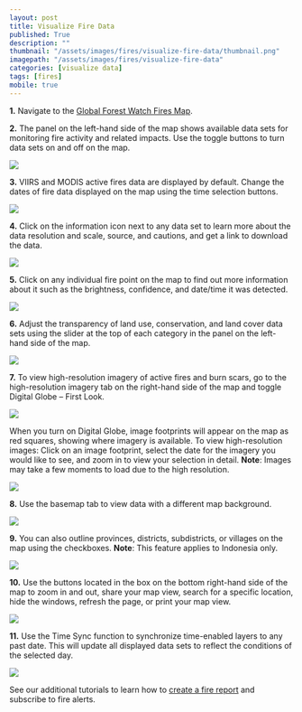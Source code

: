 ```yaml
---
layout: post
title: Visualize Fire Data
published: True
description: ""
thumbnail: "/assets/images/fires/visualize-fire-data/thumbnail.png"
imagepath: "/assets/images/fires/visualize-fire-data"
categories: [visualize data]
tags: [fires]
mobile: true
---
```



<div id="desktopContent" class="content">
<p><strong>1.</strong> Navigate to the <a href="http://fires.globalforestwatch.org/map" target="_blank">Global Forest Watch Fires Map</a>.</p>
<p><strong>2.</strong> The panel on the left-hand side of the map shows available data sets for monitoring fire activity and related impacts. Use the toggle buttons to turn data sets on and off on the map.</p>
<p><img src="{{relative_url}}{{page.imagepath}}/desktop/Image_A.jpg"/></p>
<p><strong>3.</strong> VIIRS and MODIS active fires data are displayed by default. Change the dates of fire data displayed on the map using the time selection buttons.</p>
<p><img src="{{relative_url}}{{page.imagepath}}/desktop/Image_K.jpg"/></p>
<p><strong>4.</strong> Click on the information icon next to any data set to learn more about the data resolution and scale, source, and cautions, and get a link to download the data.</p>
<p><img src="{{relative_url}}{{page.imagepath}}/desktop/Image_B.jpg"/></p>
<p><strong>5.</strong> Click on any individual fire point on the map to find out more information about it such as the brightness, confidence, and date/time it was detected.</p>
<p><img src="{{relative_url}}{{page.imagepath}}/desktop/Image_J.jpg"/></p>
<p><strong>6.</strong> Adjust the transparency of land use, conservation, and land cover data sets using the slider at the top of each category in the panel on the left-hand side of the map.</p>
<p><img src="{{relative_url}}{{page.imagepath}}/desktop/Image_C.jpg"/></p>
<p><strong>7.</strong> To view high-resolution imagery of active fires and burn scars, go to the high-resolution imagery tab on the right-hand side of the map and toggle Digital Globe – First Look.</p>
<p><img src="{{relative_url}}{{page.imagepath}}/desktop/Image_F.jpg"/></p>
<p>When you turn on Digital Globe, image footprints will appear on the map as red squares, showing where imagery is available. To view high-resolution images: Click on an image footprint, select the date for the imagery you would like to see, and zoom in to view your selection in detail. <strong>Note</strong>: Images may take a few moments to load due to the high resolution.</p>
<p><img src="{{relative_url}}{{page.imagepath}}/desktop/gif_visualize_globe.gif"/></p>
<p><strong>8.</strong> Use the basemap tab to view data with a different map background.</p>
<p><img src="{{relative_url}}{{page.imagepath}}/desktop/Image_G.jpg"/></p>
<p><strong>9.</strong> You can also outline provinces, districts, subdistricts, or villages on the map using the checkboxes. <strong>Note</strong>: This feature applies to Indonesia only.</p>
<p><img src="{{relative_url}}{{page.imagepath}}/desktop/Image_H.jpg"/></p>
<p><strong>10.</strong> Use the buttons located in the box on the bottom right-hand side of the map to zoom in and out, share your map view, search for a specific location, hide the windows, refresh the page, or print your map view.</p>
<p><img src="{{relative_url}}{{page.imagepath}}/desktop/Image_I.jpg"/></p>
<p><strong>11.</strong> Use the Time Sync function to synchronize time-enabled layers to any past date. This will update all displayed data sets to reflect the conditions of the selected day.</p>
<p><img src="{{relative_url}}{{page.imagepath}}/desktop/Image_D.jpg"/></p>
<p>See our additional tutorials to learn how to <a href="http://www.globalforestwatch.org/howto/analyze-data/analyze-fires-create-a-fire-report.html" target="_blank">create a fire report</a> and subscribe to fire alerts.
</div>


<div id="mobileContent" class="content">
</div>
